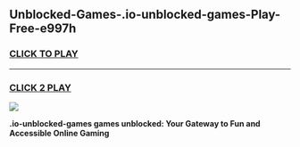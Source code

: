 
## Unblocked-Games-.io-unblocked-games-Play-Free-e997h
<h3>
<a href="https://premium76.site?title=.io-unblocked-games&ref=20A">CLICK TO PLAY</a></h3>
<hr>

<h3>
<a href="https://premium76.site?title=.io-unblocked-games&ref=20A">CLICK 2 PLAY</a>
  
</h3>

<a href="https://premium76.site?title=.io-unblocked-games&ref=20A"><img src="https://clearcache.store/games.png"></a>


**.io-unblocked-games games unblocked: Your Gateway to Fun and Accessible Online Gaming**
